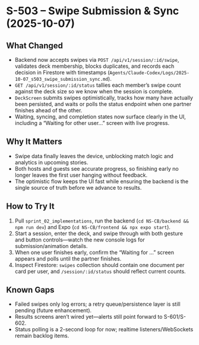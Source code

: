 # S-503 – Swipe Submission & Sync (2025-10-07)

## What Changed
- Backend now accepts swipes via `POST /api/v1/session/:id/swipe`, validates deck membership, blocks duplicates, and records each decision in Firestore with timestamps (`Agents/Claude-Codex/Logs/2025-10-07_s503_swipe_submission_sync.md`).
- `GET /api/v1/session/:id/status` tallies each member’s swipe count against the deck size so we know when the session is complete.
- `DeckScreen` submits swipes optimistically, tracks how many have actually been persisted, and waits or polls the status endpoint when one partner finishes ahead of the other.
- Waiting, syncing, and completion states now surface clearly in the UI, including a “Waiting for other user…” screen with live progress.

## Why It Matters
- Swipe data finally leaves the device, unblocking match logic and analytics in upcoming stories.
- Both hosts and guests see accurate progress, so finishing early no longer leaves the first user hanging without feedback.
- The optimistic flow keeps the UI fast while ensuring the backend is the single source of truth before we advance to results.

## How to Try It
1. Pull `sprint_02_implementations`, run the backend (`cd NS-CB/backend && npm run dev`) and Expo (`cd NS-CB/frontend && npx expo start`).
2. Start a session, enter the deck, and swipe through with both gesture and button controls—watch the new console logs for submission/animation details.
3. When one user finishes early, confirm the “Waiting for …” screen appears and polls until the partner finishes.
4. Inspect Firestore: `swipes` collection should contain one document per card per user, and `/session/:id/status` should reflect current counts.

## Known Gaps
- Failed swipes only log errors; a retry queue/persistence layer is still pending (future enhancement).
- Results screens aren’t wired yet—alerts still point forward to S-601/S-602.
- Status polling is a 2-second loop for now; realtime listeners/WebSockets remain backlog items.
